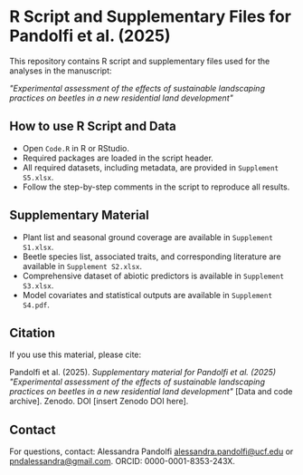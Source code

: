 #  R Script and Supplementary Files for Pandolfi et al. (2025)

This repository contains R script and supplementary files used for the analyses in the manuscript:

*"Experimental assessment of the effects of sustainable landscaping practices on beetles in a new residential land development"*

## How to use R Script and Data

- Open `Code.R` in R or RStudio.
- Required packages are loaded in the script header.
- All required datasets, including metadata, are provided in `Supplement S5.xlsx`.
- Follow the step-by-step comments in the script to reproduce all results.
  
## Supplementary Material

- Plant list and seasonal ground coverage are available in `Supplement S1.xlsx`.
- Beetle species list, associated traits, and corresponding literature are available in `Supplement S2.xlsx`.
- Comprehensive dataset of abiotic predictors is available in `Supplement S3.xlsx`.
- Model covariates and statistical outputs are available in `Supplement S4.pdf`.

## Citation

If you use this material, please cite:

Pandolfi et al. (2025). *Supplementary material for Pandolfi et al. (2025) "Experimental assessment of the effects of sustainable landscaping practices on beetles in a new residential land development"* [Data and code archive]. Zenodo. DOI [insert Zenodo DOI here].

## Contact

For questions, contact: Alessandra Pandolfi alessandra.pandolfi@ucf.edu or pndalessandra@gmail.com. ORCID: 0000-0001-8353-243X.
